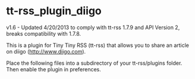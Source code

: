tt-rss_plugin_diigo
=======================

v1.6 - Updated 4/20/2013 to comply with tt-rss 1.7.9 and API Version 2, breaks compatibility with 1.7.8.

This is a plugin for Tiny Tiny RSS (tt-rss) that allows you to share an article on diigo (http://www.diigo.com).

Place the following files into a subdirectory of your tt-rss/plugins folder. Then enable the plugin in preferences.